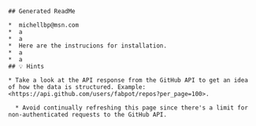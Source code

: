 
    ## Generated ReadMe

    *  michellbp@msn.com
    *  a
    *  a
    *  Here are the instrucions for installation.
    *  a
    *  a
    ## 💡 Hints
    
    * Take a look at the API response from the GitHub API to get an idea of how the data is structured. Example: <https://api.github.com/users/fabpot/repos?per_page=100>.
    
      * Avoid continually refreshing this page since there's a limit for non-authenticated requests to the GitHub API.
    
   
    